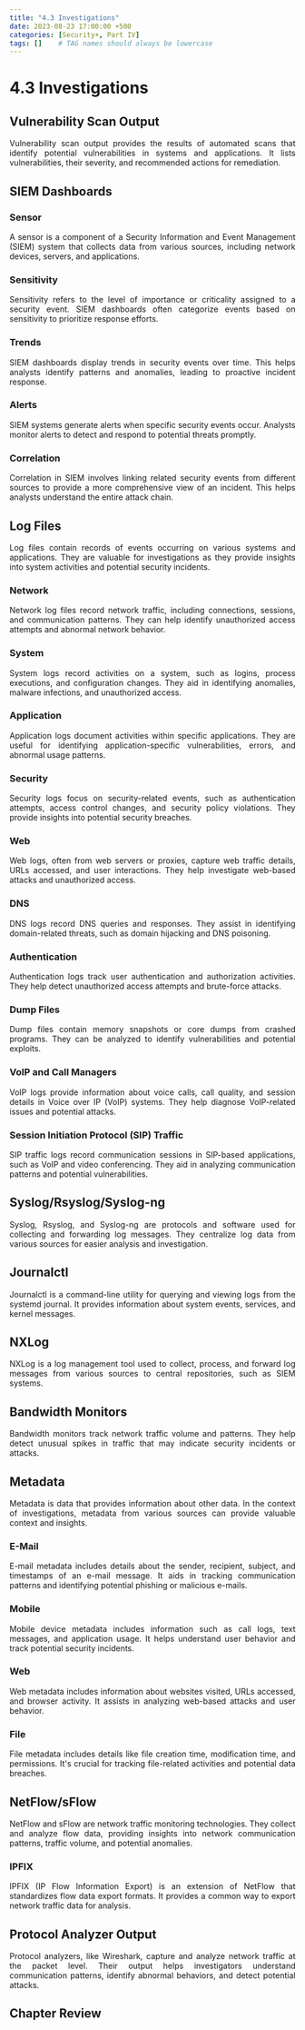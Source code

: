 ```yaml
---
title: "4.3 Investigations"
date: 2023-08-23 17:00:00 +500
categories: [Security+, Part IV]
tags: []    # TAG names should always be lowercase
---
```

<script>
// Get the container element that holds the post content
var containerElement = document.getElementById('containerElementId');

// Function to save the reading position based on the scroll
function saveReadingPosition() {
  localStorage.setItem('readingPosition', containerElement.scrollTop);
}

// Event listener to update the reading position on scroll
containerElement.addEventListener('scroll', saveReadingPosition);

// Get the saved reading position from local storage
var savedPosition = localStorage.getItem('readingPosition');

// Scroll to the saved reading position
if (savedPosition) {
  containerElement.scrollTop = savedPosition;
}
</script>

<style>
  p {
    text-align: justify;
  }
  </style>


# 4.3 Investigations



## Vulnerability Scan Output

Vulnerability scan output provides the results of automated scans that identify potential vulnerabilities in systems and applications. It lists vulnerabilities, their severity, and recommended actions for remediation.

## SIEM Dashboards

### Sensor
A sensor is a component of a Security Information and Event Management (SIEM) system that collects data from various sources, including network devices, servers, and applications.

### Sensitivity
Sensitivity refers to the level of importance or criticality assigned to a security event. SIEM dashboards often categorize events based on sensitivity to prioritize response efforts.

### Trends
SIEM dashboards display trends in security events over time. This helps analysts identify patterns and anomalies, leading to proactive incident response.

### Alerts
SIEM systems generate alerts when specific security events occur. Analysts monitor alerts to detect and respond to potential threats promptly.

### Correlation
Correlation in SIEM involves linking related security events from different sources to provide a more comprehensive view of an incident. This helps analysts understand the entire attack chain.

## Log Files

Log files contain records of events occurring on various systems and applications. They are valuable for investigations as they provide insights into system activities and potential security incidents.

### Network
Network log files record network traffic, including connections, sessions, and communication patterns. They can help identify unauthorized access attempts and abnormal network behavior.

### System
System logs record activities on a system, such as logins, process executions, and configuration changes. They aid in identifying anomalies, malware infections, and unauthorized access.

### Application
Application logs document activities within specific applications. They are useful for identifying application-specific vulnerabilities, errors, and abnormal usage patterns.

### Security
Security logs focus on security-related events, such as authentication attempts, access control changes, and security policy violations. They provide insights into potential security breaches.

### Web
Web logs, often from web servers or proxies, capture web traffic details, URLs accessed, and user interactions. They help investigate web-based attacks and unauthorized access.

### DNS
DNS logs record DNS queries and responses. They assist in identifying domain-related threats, such as domain hijacking and DNS poisoning.

### Authentication
Authentication logs track user authentication and authorization activities. They help detect unauthorized access attempts and brute-force attacks.

### Dump Files
Dump files contain memory snapshots or core dumps from crashed programs. They can be analyzed to identify vulnerabilities and potential exploits.

### VoIP and Call Managers
VoIP logs provide information about voice calls, call quality, and session details in Voice over IP (VoIP) systems. They help diagnose VoIP-related issues and potential attacks.

### Session Initiation Protocol (SIP) Traffic
SIP traffic logs record communication sessions in SIP-based applications, such as VoIP and video conferencing. They aid in analyzing communication patterns and potential vulnerabilities.

## Syslog/Rsyslog/Syslog-ng

Syslog, Rsyslog, and Syslog-ng are protocols and software used for collecting and forwarding log messages. They centralize log data from various sources for easier analysis and investigation.

## Journalctl

Journalctl is a command-line utility for querying and viewing logs from the systemd journal. It provides information about system events, services, and kernel messages.

## NXLog

NXLog is a log management tool used to collect, process, and forward log messages from various sources to central repositories, such as SIEM systems.

## Bandwidth Monitors

Bandwidth monitors track network traffic volume and patterns. They help detect unusual spikes in traffic that may indicate security incidents or attacks.

## Metadata

Metadata is data that provides information about other data. In the context of investigations, metadata from various sources can provide valuable context and insights.

### E-Mail

E-mail metadata includes details about the sender, recipient, subject, and timestamps of an e-mail message. It aids in tracking communication patterns and identifying potential phishing or malicious e-mails.

### Mobile

Mobile device metadata includes information such as call logs, text messages, and application usage. It helps understand user behavior and track potential security incidents.

### Web

Web metadata includes information about websites visited, URLs accessed, and browser activity. It assists in analyzing web-based attacks and user behavior.

### File

File metadata includes details like file creation time, modification time, and permissions. It's crucial for tracking file-related activities and potential data breaches.

## NetFlow/sFlow

NetFlow and sFlow are network traffic monitoring technologies. They collect and analyze flow data, providing insights into network communication patterns, traffic volume, and potential anomalies.

### IPFIX

IPFIX (IP Flow Information Export) is an extension of NetFlow that standardizes flow data export formats. It provides a common way to export network traffic data for analysis.

## Protocol Analyzer Output

Protocol analyzers, like Wireshark, capture and analyze network traffic at the packet level. Their output helps investigators understand communication patterns, identify abnormal behaviors, and detect potential attacks.


## Chapter Review


